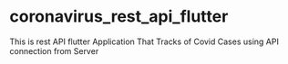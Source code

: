 # coronavirus_rest_api_flutter
This is rest API flutter Application That Tracks of Covid Cases using API connection from Server
